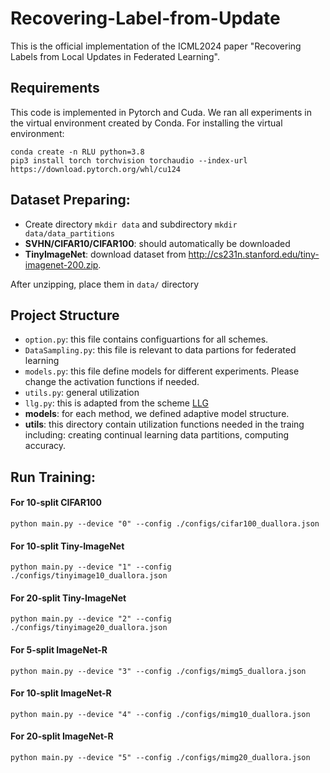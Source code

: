 # Recovering-Label-from-Update
This is the official implementation of the ICML2024 paper "Recovering Labels from Local Updates in Federated Learning".

## Requirements
This code is implemented in Pytorch and Cuda. We ran all experiments in the virtual environment created by Conda.
For installing the virtual environment:
```
conda create -n RLU python=3.8
pip3 install torch torchvision torchaudio --index-url https://download.pytorch.org/whl/cu124
```

## Dataset Preparing:
* Create directory `mkdir data` and subdirectory `mkdir data/data_partitions`
* **SVHN/CIFAR10/CIFAR100**: should automatically be downloaded
* **TinyImageNet**: download dataset from http://cs231n.stanford.edu/tiny-imagenet-200.zip.
  
After unzipping, place them in `data/` directory

## Project Structure
* `option.py`: this file contains configuartions for all schemes. 
* `DataSampling.py`: this file is relevant to data partions for federated learning
* `models.py`: this file define models for different experiments. Please change the activation functions if needed.
* `utils.py`: general utilization 
* `llg.py`: this is adapted from the scheme [LLG](https://github.com/tklab-tud/LLG)
* **models**: for each method, we defined adaptive model structure.
* **utils**: this directory contain utilization functions needed in the traing including: creating continual learning data partitions, computing accuracy.


## Run Training:
#### For 10-split CIFAR100
```
python main.py --device "0" --config ./configs/cifar100_duallora.json 
```

#### For 10-split Tiny-ImageNet

```
python main.py --device "1" --config ./configs/tinyimage10_duallora.json 
```

#### For 20-split Tiny-ImageNet

```
python main.py --device "2" --config ./configs/tinyimage20_duallora.json 
```

#### For 5-split ImageNet-R
```
python main.py --device "3" --config ./configs/mimg5_duallora.json 
```

#### For 10-split ImageNet-R

```
python main.py --device "4" --config ./configs/mimg10_duallora.json 
```

#### For 20-split ImageNet-R

```
python main.py --device "5" --config ./configs/mimg20_duallora.json 
```
